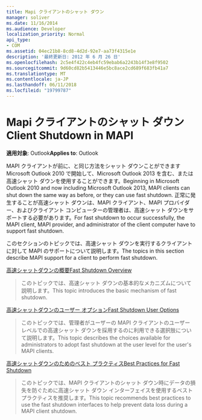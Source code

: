 ```yaml
---
title: Mapi クライアントのシャット ダウン
manager: soliver
ms.date: 11/16/2014
ms.audience: Developer
localization_priority: Normal
api_type:
- COM
ms.assetid: 04ec21b8-8cd8-4d2d-92e7-aa73f4315e1e
description: '最終更新日: 2012 年 6 月 26 日'
ms.openlocfilehash: 2c5e4f422c4eb4fc59ebab6a2243b14f3e8f9502
ms.sourcegitcommit: 9d60cd82b5413446e5bc8ace2cd689f683fb41a7
ms.translationtype: MT
ms.contentlocale: ja-JP
ms.lasthandoff: 06/11/2018
ms.locfileid: "19799787"
---
```

# <a name="client-shutdown-in-mapi"></a><span data-ttu-id="0170b-103">Mapi クライアントのシャット ダウン</span><span class="sxs-lookup"><span data-stu-id="0170b-103">Client Shutdown in MAPI</span></span> 
  
<span data-ttu-id="0170b-104">**適用対象**: Outlook</span><span class="sxs-lookup"><span data-stu-id="0170b-104">**Applies to**: Outlook</span></span> 
  
<span data-ttu-id="0170b-105">MAPI クライアントが前に、と同じ方法をシャット ダウンことができます Microsoft Outlook 2010 で開始して、Microsoft Outlook 2013 を含む、または高速シャット ダウンを使用することができます。</span><span class="sxs-lookup"><span data-stu-id="0170b-105">Beginning in Microsoft Outlook 2010 and now including Microsoft Outlook 2013, MAPI clients can shut down the same way as before, or they can use fast shutdown.</span></span> <span data-ttu-id="0170b-106">正常に発生することが高速シャット ダウンは、MAPI クライアント、MAPI プロバイダー、およびクライアント コンピューターの管理者は、高速シャット ダウンをサポートする必要があります。</span><span class="sxs-lookup"><span data-stu-id="0170b-106">For fast shutdown to occur successfully, the MAPI client, MAPI provider, and administrator of the client computer have to support fast shutdown.</span></span> 
  
<span data-ttu-id="0170b-107">このセクションのトピックでは、高速シャット ダウンを実行するクライアントに対して MAPI のサポートについて説明します。</span><span class="sxs-lookup"><span data-stu-id="0170b-107">The topics in this section describe MAPI support for a client to perform fast shutdown.</span></span>
  
[<span data-ttu-id="0170b-108">高速シャットダウンの概要</span><span class="sxs-lookup"><span data-stu-id="0170b-108">Fast Shutdown Overview</span></span>](fast-shutdown-overview.md)
  
> <span data-ttu-id="0170b-109">このトピックでは、高速シャット ダウンの基本的なメカニズムについて説明します。</span><span class="sxs-lookup"><span data-stu-id="0170b-109">This topic introduces the basic mechanism of fast shutdown.</span></span>
    
[<span data-ttu-id="0170b-110">高速シャットダウンのユーザー オプション</span><span class="sxs-lookup"><span data-stu-id="0170b-110">Fast Shutdown User Options</span></span>](fast-shutdown-user-options.md)
  
> <span data-ttu-id="0170b-111">このトピックでは、管理者がユーザーの MAPI クライアントのユーザー レベルでの高速シャット ダウンを採用するのに利用できる選択肢について説明します。</span><span class="sxs-lookup"><span data-stu-id="0170b-111">This topic describes the choices available for administrators to adopt fast shutdown at the user level for the user's MAPI clients.</span></span>
    
[<span data-ttu-id="0170b-112">高速シャットダウンのためのベスト プラクティス</span><span class="sxs-lookup"><span data-stu-id="0170b-112">Best Practices for Fast Shutdown</span></span>](best-practices-for-fast-shutdown.md)
  
> <span data-ttu-id="0170b-113">このトピックでは、MAPI クライアントのシャット ダウン時にデータの損失を防ぐために高速シャット ダウン インターフェイスを使用するベスト プラクティスを推奨します。</span><span class="sxs-lookup"><span data-stu-id="0170b-113">This topic recommends best practices to use the fast shutdown interfaces to help prevent data loss during a MAPI client shutdown.</span></span>
    

